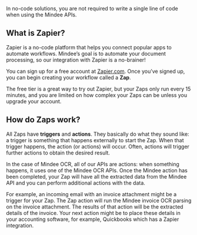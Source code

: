 In no-code solutions, you are not required to write a single line of code when using the Mindee APIs.

## What is Zapier?
Zapier is a no-code platform that helps you connect popular apps to automate workflows.
Mindee’s goal is to automate your document processing, so our integration with Zapier is a no-brainer!

You can sign up for a free account at [Zapier.com](https://zapier.com).
Once you’ve signed up, you can begin creating your workflow called a **Zap**.

The free tier is a great way to try out Zapier, but your Zaps only run every 15 minutes, and you are limited on how complex your Zaps can be unless you upgrade your account.

## How do Zaps work?
All Zaps have **triggers** and **actions**.
They basically do what they sound like: a trigger is something that happens externally to start the Zap.
When that trigger happens, the action (or actions) will occur.
Often, actions will trigger further actions to obtain the desired result.

In the case of Mindee OCR, all of our APIs are actions: when something happens, it uses one of the Mindee OCR APIs.
Once the Mindee action has been completed, your Zap will have all the extracted data from the Mindee API and you can perform additional actions with the data.

For example, an incoming email with an invoice attachment might be a trigger for your Zap.
The Zap action will run the Mindee invoice OCR parsing on the invoice attachment.
The results of that action will be the extracted details of the invoice.
Your next action might be to place these details in your accounting software, for example, Quickbooks which has a Zapier integration.

